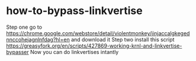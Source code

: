 # how-to-bypass-linkvertise

Step one go to https://chrome.google.com/webstore/detail/violentmonkey/jinjaccalgkegednnccohejagnlnfdag?hl=en and download it
Step two install this script https://greasyfork.org/en/scripts/427869-working-krnl-and-linkvertise-bypasser
Now you can do linkvertises intantly 
